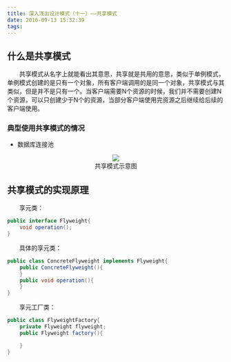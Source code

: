 ```yaml
---
title: 深入浅出设计模式（十一）——共享模式
date: 2016-09-13 15:32:39
tags:
---
```


## 什么是共享模式

　　共享模式从名字上就能看出其意思，共享就是共用的意思，类似于单例模式，单例模式创建的是只有一个对象，所有客户端调用的是同一个对象，共享模式与其类似，但是并不是只有一个。当客户端需要N个资源的时候，我们并不需要创建N个资源，可以只创建少于N个的资源，当部分客户端使用完资源之后继续给后续的客户端使用。

### 典型使用共享模式的情况

- 数据库连接池

<div align="center">
<img src="http://oc4wmeyj8.bkt.clouddn.com/%E5%85%B1%E4%BA%AB%E6%A8%A1%E5%BC%8F%E7%A4%BA%E6%84%8F%E5%9B%BE.gif"/>
<div>共享模式示意图</div>
</div>

## 共享模式的实现原理

　　享元类：

``` java
public interface Flyweight{
	void operation();
}
```

　　具体的享元类：

``` java
public class ConcreteFlyweight implements Flyweight{
	public ConcreteFlyweight(){
	}
	public void operation(){
	}
}
```

　　享元工厂类：

``` java
public class FlyweightFactory{
	private Flyweight flyweight;
	public Flyweight factory(){

	}
}
```